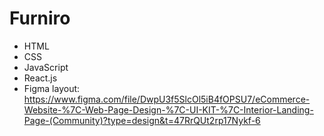 # Furniro
- HTML
- CSS
- JavaScript
- React.js
- Figma layout: https://www.figma.com/file/DwpU3f5SlcOl5iB4fOPSU7/eCommerce-Website-%7C-Web-Page-Design-%7C-UI-KIT-%7C-Interior-Landing-Page-(Community)?type=design&t=47RrQUt2rp17Nykf-6
